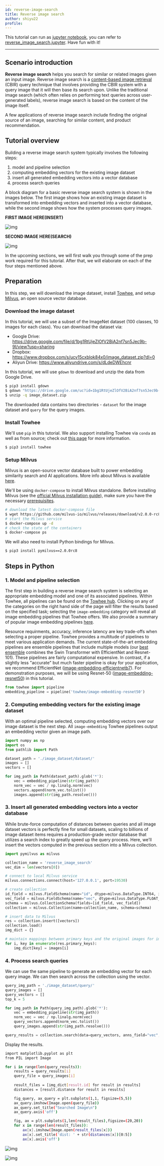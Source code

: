 ```yaml
---
id: reverse-image-search
title: Reverse image search
author: shiyu22
profile: 
---
```


This tutorial can run as [jupyter notebook](https://jupyter.org/install), you can refer to [reverse_image_search.jupyter](https://github.com/towhee-io/towhee/blob/main/towhee/tutorials/reverse_image_search.ipynb). Have fun with it!


----

## Scenario introduction

**Reverse image search** helps you search for similar or related images given an input image. Reverse image search is a [content-based image retrieval](https://en.wikipedia.org/wiki/Content-based_image_retrieval) (CBIR) query technique that involves providing the CBIR system with a query image that it will then base its search upon. Unlike the traditional image search (which often relies on performing text queries across user-generated labels), reverse image search is based on the content of the image itself.

A few applications of reverse image search include finding the original source of an image, searching for similar content, and product recommendation.

## Tutorial overview

Building a reverse image search system typically involves the following steps:
1. model and pipeline selection
2. computing embedding vectors for the existing image dataset
3. insert all generated embedding vectors into a vector database
4. process search queries

A block diagram for a basic reverse image search system is shown in the images below. The first image shows how an existing image dataset is transformed into embedding vectors and inserted into a vector database, while the second image shows how the system processes query images.

**FIRST IMAGE HERE(INSERT)**

![img](./reverse_image_search_step1.png)

**SECOND IMAGE HERE(SEARCH)**

![img](./reverse_image_search_step2.png)

In the upcoming sections, we will first walk you through some of the prep work required for this tutorial. After that, we will elaborate on each of the four steps mentioned above.

## Preparation

In this step, we will download the image dataset, install [Towhee](https://towhee.io/), and setup [Milvus](https://milvus.io/), an open source vector database.

### Download the image dataset

In this tutorial, we will use a subset of the ImageNet dataset (100 classes, 10 images for each class). You can download the dataset via:

- Google Drive: https://drive.google.com/file/d/1bg1RtUjeZlOfV2BiA2nf7sn5Jec9b-9I/view?usp=sharing
- Dropbox: https://www.dropbox.com/s/ucv15cxblok84x0/image_dataset.zip?dl=0
- Aliyun Drive: https://www.aliyundrive.com/s/dLdeDWEhcnr

In this tutorial, we will use `gdown` to download and unzip the data from Google Drive.

```bash
$ pip3 install gdown
$ gdown "https://drive.google.com/uc?id=1bg1RtUjeZlOfV2BiA2nf7sn5Jec9b-9I"
$ unzip -q image_dataset.zip
```

The downloaded data contains two directories - `dataset` for the image dataset and `query` for the query images.

### Install Towhee

We'll use `pip` in this tutorial. We also support installing Towhee via `conda` as well as from source; check out [this page](https://towhee.io/get-started/install) for more information.

```bash
$ pip3 install towhee
```

### Setup Milvus

Milvus is an open-source vector database built to power embedding similarity search and AI applications. More info about Milvus is available [here](https://github.com/milvus-io/milvus).

We'll be using `docker-compose` to install Milvus standalone. Before installing Milvus (see the [official Milvus installation guide](https://milvus.io/docs/v2.0.0/install_standalone-docker.md)), make sure you have the necessary [prerequisites](https://milvus.io/docs/v2.0.0/prerequisite-docker.md).

```bash
# download the latest docker-compose file
$ wget https://github.com/milvus-io/milvus/releases/download/v2.0.0-rc8/milvus-standalone-docker-compose.yml -O docker-compose.yml
# start the Milvus service
$ docker-compose up -d
# check the state of the containers
$ docker-compose ps
```

We will also need to install Python bindings for Milvus.

```bash
$ pip3 install pymilvus==2.0.0rc8
```

## Steps in Python

### 1. Model and pipeline selection

The first step in building a reverse image search system is selecting an appropriate embedding model and one of its associated pipelines. Within Towhee, all pipelines can be found on the [Towhee hub](https://towhee.io/pipelines). Clicking on any of the categories on the right hand side of the page will filter the results based on the specified task; selecting the `image-embedding` category will reveal all image embedding pipelines that Towhee offers. We also provide a summary of popular image embedding pipelines [here](https://docs.towhee.io/pipelines/image-embedding).

Resource requirments, accuracy, inference latency are key trade-offs when selecting a proper pipeline. Towhee provides a multitude of pipelines to meet various application demands. The current state-of-the-art embedding pipelines are ensemble pipelines that include multiple models (our [best ensemble](https://towhee.io/towhee/image-embedding-3ways-ensemble-v1) combines the Swin Transformer with EfficientNet and Resnet-101). These pipelines are fairly computational expensive. In contrast, if a slightly less "accurate" but much faster pipeline is okay for your application, we recommend EfficientNet ([image-embedding-efficientnetb7](https://towhee.io/towhee/image-embedding-efficientnetb7)). For demonstration purposes, we will be using Resnet-50 ([image-embedding-resnet50](https://towhee.io/towhee/image-embedding-resnet50)) in this tutorial.

```python
from towhee import pipeline
embedding_pipeline = pipeline('towhee/image-embedding-resnet50')
```

### 2. Computing embedding vectors for the existing image dataset

With an optimal pipeline selected, computing embedding vectors over our image dataset is the next step. All `image-embedding` Towhee pipelines output an embedding vector given an image path.

```python
import numpy as np
import os
from pathlib import Path

dataset_path = './image_dataset/dataset/'
images = []
vectors = []

for img_path in Path(dataset_path).glob('*'):
    vec = embedding_pipeline(str(img_path))
    norm_vec = vec / np.linalg.norm(vec)
    vectors.append(norm_vec.tolist())
    images.append(str(img_path.resolve()))
```

### 3. Insert all generated embedding vectors into a vector database

While brute-force computation of distances between queries and all image dataset vectors is perfectly fine for small datasets, scaling to billions of image dataset items requires a production-grade vector database that utilizes a search index to greatly speed up the query process. Here, we'll insert the vectors computed in the previous section into a Milvus collection.

```python
import pymilvus as milvus

collection_name = 'reverse_image_search'
vec_dim = len(vectors[0])

# connect to local Milvus service
milvus.connections.connect(host='127.0.0.1', port=19530)

# create collection
id_field = milvus.FieldSchema(name="id", dtype=milvus.DataType.INT64, is_primary=True, auto_id=True)
vec_field = milvus.FieldSchema(name="vec", dtype=milvus.DataType.FLOAT_VECTOR, dim=vec_dim)
schema = milvus.CollectionSchema(fields=[id_field, vec_field])
collection = milvus.Collection(name=collection_name, schema=schema)

# insert data to Milvus
res = collection.insert([vectors])
collection.load()
img_dict = {}

# maintain mappings between primary keys and the original images for image retrieval
for i, key in enumerate(res.primary_keys):
    img_dict[key] = images[i]
```

### 4. Process search queries

We can use the same pipeline to generate an embedding vector for each query image. We can then search across the collection using the vector.

```python
query_img_path = './image_dataset/query/'
query_images = []
query_vectors = []
top_k = 5

for img_path in Path(query_img_path).glob('*'):
    vec = embedding_pipeline(str(img_path))
    norm_vec = vec / np.linalg.norm(vec)
    query_vectors.append(norm_vec.tolist())
    query_images.append(str(img_path.resolve()))

query_results = collection.search(data=query_vectors, anns_field="vec", param={"metric_type": 'L2'}, limit=top_k)
```

Display the results.

```bash
import matplotlib.pyplot as plt
from PIL import Image

for i in range(len(query_results)):
    results = query_results[i]
    query_file = query_images[i]
    
    result_files = [img_dict[result.id] for result in results]
    distances = [result.distance for result in results]

    fig_query, ax_query = plt.subplots(1,1, figsize=(5,5))
    ax_query.imshow(Image.open(query_file))
    ax_query.set_title("Searched Image\n")
    ax_query.axis('off')

    fig, ax = plt.subplots(1,len(result_files),figsize=(20,20))
    for x in range(len(result_files)):
        ax[x].imshow(Image.open(result_files[x]))
        ax[x].set_title('dist: ' + str(distances[x])[0:5])
        ax[x].axis('off')
```

![img](./reverse_image_search_results1.png)

![img](./reverse_image_search_results2.png)
